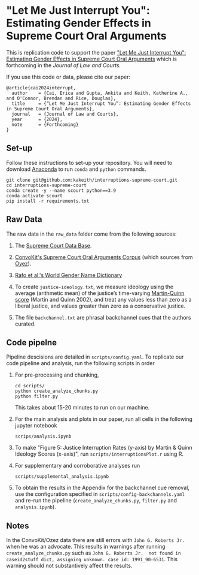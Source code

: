 # "Let Me Just Interrupt You": Estimating Gender Effects in Supreme Court Oral Arguments

This is replication code to support the paper ["Let Me Just Interrupt You": Estimating Gender Effects in Supreme Court Oral Arguments]() which is forthcoming in the *Journal of Law and Courts.* 

If you use this code or data, please cite our paper: 

```
@article{cai2024interrupt,
  author    = {Cai, Erica and Gupta, Ankita and Keith, Katherine A., and O'Connor, Brendan and Rice, Douglas},
  title     = {“Let Me Just Interrupt You”: Estimating Gender Effects in Supreme Court Oral Arguments},
  journal   = {Journal of Law and Courts},
  year      = {2024},
  note      = {Forthcoming}
}
```

## Set-up 

Follow these instructions to set-up your repository. You will need to download [Anaconda](https://www.anaconda.com/) to run `conda` and `python` commands. 

```
git clone git@github.com:kakeith/interruptions-supreme-court.git
cd interruptions-supreme-court
conda create -y --name scourt python==3.9
conda activate scourt
pip install -r requirements.txt
```
## Raw Data 

The raw data in the `raw_data` folder come from the following sources: 

1. The [Supreme Court Data Base](http://scdb.wustl.edu/). 

2. [ConvoKit's Supreme Court Oral Arguments Corpus](https://convokit.cornell.edu/documentation/supreme.html) (which sources from [Oyez](https://www.oyez.org/)). 

3. [Rafo et al.'s World Gender Name Dictionary](https://dataverse.harvard.edu/dataset.xhtml?persistentId=doi:10.7910/DVN/YPRQH8# )


4. To create `justice-ideology.txt`, we measure ideology using the average (arithmetic mean) of the justice’s time-varying [Martin-Quinn score](http://mqscores.wustl.edu/) (Martin and Quinn 2002), and treat any values less than zero as a liberal justice, and values greater than zero as a conservative justice.

5. The file `backchannel.txt` are phrasal backchannel cues that the authors curated. 

## Code pipelne 

Pipeline descisions are detailed in `scripts/config.yaml`. To replicate our code pipeline and analysis, run the following scripts in order 

1. For pre-processing and chunking, 

	```
	cd scripts/ 
	python create_analyze_chunks.py
	python filter.py 
	```

	This takes about 15-20 minutes to run on our machine. 

2. For the main analysis and plots in our paper, run all cells in the following jupyter notebook  

	```
	scrips/analysis.ipynb
	```
	
3. To make "Figure 5: Justice Interruption Rates (y-axis) by Martin & Quinn Ideology Scores (x-axis)", run `scripts/interruptionsPlot.r` using R. 

4. For supplementary and corroborative analyses run 

	```
	scripts/supplemental_analysis.ipynb
	```

5. To obtain the results in the Appendix for the backchannel cue removal, use the configuration specified in `scripts/config-backchannels.yaml` and re-run the pipeline (`create_analyze_chunks.py`, `filter.py` and `analysis.ipynb`). 


## Notes

In the ConvoKit/Ozez data there are still errors with `John G. Roberts Jr.` when he was an advocate. This results in warnings after running `create_analyze_chunks.py` such as  `John G. Roberts Jr.  not found in caseid2stuff dict, assigning unknown. case id: 1991_90-6531`. This warning should not substantively affect the results. 



